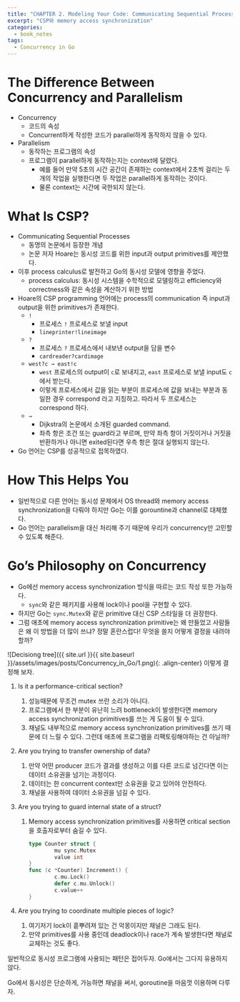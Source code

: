 ```yaml
---
title: "CHAPTER 2. Modeling Your Code: Communicating Sequential Processes"
excerpt: "CSP와 memory access synchronization"
categories:
  - book_notes
tags:
  - Concurrency in Go
---
```


# The Difference Between Concurrency and Parallelism

- Concurrency
    - 코드의 속성
    - Concurrent하게 작성한 코드가 parallel하게 동작하지 않을 수 있다.
- Parallelism
    - 동작하는 프로그램의 속성
    - 프로그램이 parallel하게 동작하는지는 context에 달렸다.
        - 예를 들어 만약 5초의 시간 공간이 존재하는 context에서 2초씩 걸리는 두 개의 작업을 실행한다면 두 작업은 parallel하게 동작하는 것이다.
        - 물론 context는 시간에 국한되지 않는다.

# What Is CSP?

- Communicating Sequential Processes
    - 동명의 논문에서 등장한 개념
    - 논문 저자 Hoare는 동시성 코드를 위한 input과 output primitives를 제안했다.
- 이후 process calculus로 발전하고 Go의 동시성 모델에 영향을 주었다.
    - process calculus: 동시성 시스템을 수학적으로 모델링하고 efficiency와 correctness와 같은 속성을 계산하기 위한 방법
- Hoare의 CSP programming 언어에는 process의 communication 즉 input과 output을 위한 primitives가 존재한다.
    - `!`
        - 프로세스 `!` 프로세스로 보낼 input
        - `lineprinter!lineimage`
    - `?`
        - 프로세스 `?` 프로세스에서 내보낸 output을 담을 변수
        - `cardreader?cardimage`
    - `west?c → east!c`
        - `west` 프로세스의 output이 `c`로 보내지고, `east` 프로세스로 보낼 input도 `c`에서 받는다.
        - 이렇게 프로세스에서 값을 읽는 부분이 프로세스에 값을 보내는 부분과 동일한 경우 correspond 라고 지칭하고. 따라서 두 프로세스는 correspond 하다.
    - `→`
        - Dijkstra의 논문에서 소개된 guarded command.
        - 좌측 항은 조건 또는 guard라고 부르며, 만약 좌측 항이 거짓이거나 거짓을 반환하거나 아니면 exited된다면 우측 항은 절대 실행되지 않는다.
- Go 언어는 CSP를 성공적으로 접목하였다.

# How This Helps You

- 일반적으로 다른 언어는 동시성 문제에서 OS thread와 memory access synchronization을 다뤄야 하지만 Go는 이를 gorountine과 channel로 대체했다.
- Go 언어는 parallelism을 대신 처리해 주기 때문에 우리가 concurrency만 고민할 수 있도록 해준다.

# Go’s Philosophy on Concurrency

- Go에선 memory access synchronization 방식을 따르는 코드 작성 또한 가능하다.
    - `sync`와 같은 패키지를 사용해 lock이나 pool을 구현할 수 있다.
- 하지만 Go는 `sync.Mutex`와 같은 primitive 대신 CSP 스타일을 더 권장한다.
- 그럼 애초에 memory access synchronization primitive는 왜 만들었고 사람들은 왜 이 방법을 더 많이 쓰냐? 정말 혼란스럽다! 무엇을 쓸지 어떻게 결정을 내려야 할까?

![Decisiong tree]({{ site.url }}{{ site.baseurl }}/assets/images/posts/Concurrency_in_Go/1.png){: .align-center}
이렇게 결정해 보자.

1. Is it a performance-critical section?
    1. 성능때문에 무조건 mutex 쓰란 소리가 아니다.
    2. 프로그램에서 한 부분이 유난히 느려 bottleneck이 발생한다면 memory access synchronization primitives를 쓰는 게 도움이 될 수 있다. 
    3. 채널도 내부적으로 memory access synchronization primitives를 쓰기 때문에 더 느릴 수 있다. 그런데 애초에 프로그램을 리팩토링해야하는 건 아닐까?
2. Are you trying to transfer ownership of data?
    1. 만약 어떤 producer 코드가 결과를 생성하고 이를 다른 코드로 넘긴다면 이는 데이터 소유권을 넘기는 과정이다.
    2. 데이터는 한 concurrent context만 소유권을 갖고 있어야 안전하다. 
    3. 채널을 사용하여 데이터 소유권을 넘길 수 있다.
3. Are you trying to guard internal state of a struct?
    1. Memory access synchronization primitives를 사용하면 critical section을 호출자로부터 숨길 수 있다.
        
        ```go
        type Counter struct {
        		mu sync.Mutex
        		value int
        }
        func (c *Counter) Increment() {
        		c.mu.Lock()
        		defer c.mu.Unlock()
        		c.value++
        }
        ```
        
4. Are you trying to coordinate multiple pieces of logic?
    1. 여기저기 lock이 흩뿌려져 있는 건 악몽이지만 채널은 그래도 된다.
    2. 만약 primitives를 사용 중인데 deadlock이나 race가 계속 발생한다면 채널로 교체하는 것도 좋다.

일반적으로 동시성 프로그램에 사용되는 패턴은 접어두자. Go에서는 그다지 유용하지 않다.

Go에서 동시성은 단순하게, 가능하면 채널을 써서, goroutine을 마음껏 이용하며 다루자.

